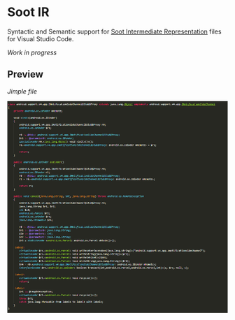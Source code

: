# Soot IR

Syntactic and Semantic support for [Soot Intermediate Representation](https://github.com/soot-oss/soot) files for Visual Studio Code.

*Work in progress*

## Preview

*Jimple file*

![Jimple](https://raw.githubusercontent.com/kaftejiman/soot-ir-vscode-language-support/main/images/sootIR_jimple_syntax.png)

